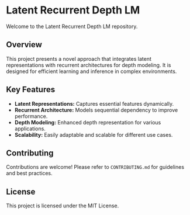 # Latent Recurrent Depth LM

Welcome to the Latent Recurrent Depth LM repository.

## Overview
This project presents a novel approach that integrates latent representations with recurrent architectures for depth modeling. It is designed for efficient learning and inference in complex environments.

## Key Features
- **Latent Representations:** Captures essential features dynamically.
- **Recurrent Architecture:** Models sequential dependency to improve performance.
- **Depth Modeling:** Enhanced depth representation for various applications.
- **Scalability:** Easily adaptable and scalable for different use cases.

## Contributing
Contributions are welcome! Please refer to `CONTRIBUTING.md` for guidelines and best practices.

## License
This project is licensed under the MIT License.
